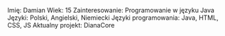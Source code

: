 Imię: Damian
Wiek: 15
Zainteresowanie: Programowanie w języku Java
Języki: Polski, Angielski, Niemiecki
Języki programowania: Java, HTML, CSS, JS
Aktualny projekt: DianaCore
